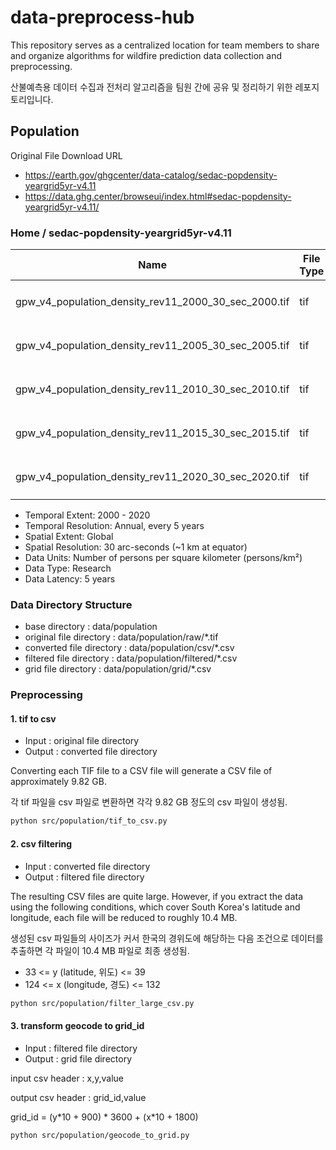 # data-preprocess-hub

This repository serves as a centralized location for team members to share and organize algorithms for wildfire prediction data collection and preprocessing.

산불예측용 데이터 수집과 전처리 알고리즘을 팀원 간에 공유 및 정리하기 위한 레포지토리입니다.

## Population

Original File Download URL

- https://earth.gov/ghgcenter/data-catalog/sedac-popdensity-yeargrid5yr-v4.11
- https://data.ghg.center/browseui/index.html#sedac-popdensity-yeargrid5yr-v4.11/

### Home / sedac-popdensity-yeargrid5yr-v4.11

| Name                                                 | File Type | Last Modified             | Size     |
| ---------------------------------------------------- | --------- | ------------------------- | -------- |
| gpw_v4_population_density_rev11_2000_30_sec_2000.tif | tif       | 2024. 7. 30. 오전 3:35:30 | 406.4 MB |
| gpw_v4_population_density_rev11_2005_30_sec_2005.tif | tif       | 2024. 7. 30. 오전 3:35:51 | 406.2 MB |
| gpw_v4_population_density_rev11_2010_30_sec_2010.tif | tif       | 2024. 7. 30. 오전 3:36:13 | 406.4 MB |
| gpw_v4_population_density_rev11_2015_30_sec_2015.tif | tif       | 2024. 7. 30. 오전 3:36:33 | 406.5 MB |
| gpw_v4_population_density_rev11_2020_30_sec_2020.tif | tif       | 2024. 7. 30. 오전 3:36:54 | 406.7 MB |

- Temporal Extent: 2000 - 2020
- Temporal Resolution: Annual, every 5 years
- Spatial Extent: Global
- Spatial Resolution: 30 arc-seconds (~1 km at equator)
- Data Units: Number of persons per square kilometer (persons/km²)
- Data Type: Research
- Data Latency: 5 years

### Data Directory Structure

- base directory : data/population
- original file directory : data/population/raw/\*.tif
- converted file directory : data/population/csv/\*.csv
- filtered file directory : data/population/filtered/\*.csv
- grid file directory : data/population/grid/\*.csv

### Preprocessing

#### 1. tif to csv

- Input : original file directory
- Output : converted file directory

Converting each TIF file to a CSV file will generate a CSV file of approximately 9.82 GB.

각 tif 파일을 csv 파일로 변환하면 각각 9.82 GB 정도의 csv 파일이 생성됨.

```bash
python src/population/tif_to_csv.py
```

#### 2. csv filtering

- Input : converted file directory
- Output : filtered file directory

The resulting CSV files are quite large. However, if you extract the data using the following conditions, which cover South Korea's latitude and longitude, each file will be reduced to roughly 10.4 MB.

생성된 csv 파일들의 사이즈가 커서 한국의 경위도에 해당하는 다음 조건으로 데이터를 추출하면 각 파일이 10.4 MB 파일로 최종 생성됨.

- 33 <= y (latitude, 위도) <= 39
- 124 <= x (longitude, 경도) <= 132

```bash
python src/population/filter_large_csv.py
```

#### 3. transform geocode to grid_id

- Input : filtered file directory
- Output : grid file directory

input csv header : x,y,value

output csv header : grid_id,value

grid_id = (y*10 + 900) * 3600 + (x\*10 + 1800)

```bash
python src/population/geocode_to_grid.py
```
